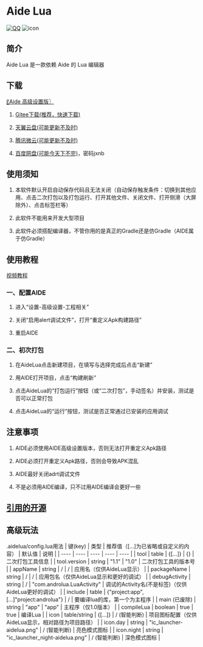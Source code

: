 # Aide Lua
[![QQ](https://img.shields.io/badge/Join-QQ_Group-ff69b4)](https://jq.qq.com/?_wv=1027&k=41q8mp8y)
![icon](https://gitee.com/Jesse205/AideLua/raw/master/ic_cover-aidelua.png)

## 简介
Aide Lua 是一款依赖 Aide 的 Lua 编辑器

## 下载
[〖Aide 高级设置版〗](https://www.lanzouy.com/b00zdhbeb)

1. [Gitee下载(推荐，快速下载)](https://gitee.com/Jesse205/AideLua/releases)

2. [天翼云盘(可能更新不及时)](https://cloud.189.cn/t/ZZ7RzijyqiUv)

3. [腾讯微云(可能更新不及时)](https://share.weiyun.com/oLiNtxMR)

4. [百度网盘(可能今天下不完)](https://pan.baidu.com/s/1j1RwisPR8iq1fPS3O_fl7Q)，密码jxnb

## 使用须知
  1. 本软件默认开启自动保存代码且无法关闭（自动保存触发条件：切换到其他应用、点击二次打包以及打包运行、打开其他文件、关闭文件、打开侧滑（大屏除外）、点击标签栏等）

  2. 此软件不能用来开发大型项目

  3. 此软件必须搭配编译器，不管你用的是真正的Gradle还是仿Gradle（AIDE属于仿Gradle）

## 使用教程
[视频教程](https://b23.tv/nvVHoa)

### 一、配置AIDE
  1. 进入“设置-高级设置-工程相关”

  2. 关闭“启用alert调试文件”，打开“重定义Apk构建路径”

  3. 重启AIDE

### 二、初次打包
  1. 在AideLua点击新建项目，在填写与选择完成后点击“新建”

  2. 用AIDE打开项目，点击“构建刷新”

  3. 点击AideLua的“打包运行”按钮（或“二次打包”，手动签名）并安装，测试是否可以正常打包

  4. 点击AideLua的“运行”按钮，测试是否正常通过已安装的应用调试

## 注意事项
1. AIDE必须使用AIDE高级设置版本，否则无法打开重定义Apk路径

2. AIDE必须打开重定义Apk路径，否则会导致APK混乱

3. AIDE最好关闭adrt调试文件

4. 不是必须用AIDE编译，只不过用AIDE编译会更好一些

## [引用的开源](https://gitee.com/Jesse205/AideLua/blob/master/app/src/main/luaLibs/openSourceLicenses.aly)

## 高级玩法
.aidelua/config.lua用法
| 键(key) | 类型 | 推荐值（[...]为已省略或自定义的内容） | 默认值 | 说明 |
| ---- | ---- | ---- | ---- | ---- |
| tool | table | {[...]} | {} | 二次打包工具信息 |
| tool.version | string | "1.1" | "1.0" | 二次打包工具的版本号 |
| appName | string | / | / | 应用名（仅供AideLua显示） |
| packageName | string | / | / | 应用包名（仅供AideLua显示和更好的调试） |
| debugActivity | string | / | "com.androlua.LuaActivity" | 调试的Activity名(不是标签)（仅供AideLua更好的调试） |
| include | table | {"project:app",[...]"project:androlua"} | / | 要编译lua的库，第一个为主程序 |
| main (已废除) | string | "app" | "app" | 主程序（仅1.0版本） |
| compileLua | boolean | true | true | 编译Lua |
| icon | table/string | {[...]} | / (智能判断) | 项目图标配置（仅供AideLua显示，相对路径为项目路径） |
| icon.day | string | "ic_launcher-aidelua.png" | / (智能判断) | 亮色模式图标 |
| icon.night | string | "ic_launcher_night-aidelua.png" | / (智能判断) | 深色模式图标 |

